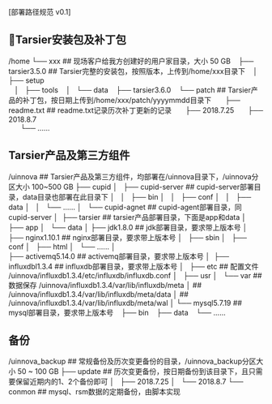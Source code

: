 [部署路径规范 v0.1]

## Tarsier安装包及补丁包
  /home
      └── xxx                             ## 现场客户给我方创建好的用户家目录，大小 50 GB
          ├── tarsier3.5.0                ## Tarsier完整的安装包，按照版本，上传到/home/xxx目录下
          │       ├── setup  
          │       ├── tools
          │       └── data
          ├── tarsier3.6.0
          └── patch                       ## Tarsier产品的补丁包，按日期上传到/home/xxx/patch/yyyymmdd目录下
                  ├── readme.txt          ## readme.txt记录历次补丁更新的记录
                  ├── 2018.7.25
                  ├── 2018.8.7    
                  └── ......

## Tarsier产品及第三方组件
  /uinnova                                ## Tarsier产品及第三方组件，均部署在/uinnova目录下，/uinnova分区大小 100~500 GB
      ├── cupid
      │   ├── cupid-server                ## cupid-server部署目录，data目录也部署在此目录下
      │   │       ├── bin
      │   │       ├── conf
      │   │       ├── data
      │   │       └── ......
      │   └── cupid-agnet                 ## cupid-agent部署目录，同cupid-server
      │ 
      ├── tarsier                         ## tarsier产品部署目录，下面是app和data
      │   ├── app
      │   └── data
      │
      ├── jdk1.8.0                        ## jdk部署目录，要求带上版本号
      │
      ├── nginx1.10.1                     ## nginx部署目录，要求带上版本号
      │   ├── sbin
      │   ├── conf
      │   ├── html
      │   └── ......
      │    
      ├── activemq5.14.0                  ## activemq部署目录，要求带上版本号
      │ 
      ├── influxdbl1.3.4                  ## influxdb部署目录，要求带上版本号
      │   ├── etc                         ## 配置文件 /uinnova/influxdb1.3.4/etc/influxdb/influxdb.conf
      │   ├── usr
      │   └── var                         ## 数据保存 /uinnova/influxdb1.3.4/var/lib/influxdb/meta
      │                                   ##         /uinnova/influxdb1.3.4/var/lib/influxdb/meta/data
      │                                   ##         /uinnova/influxdb1.3.4/var/lib/influxdb/meta/wal
      │
      └── mysql5.7.19                     ## mysql部署目录，要求带上版本号
          ├── bin
          ├── data
          └── ......

## 备份
  /uinnova_backup                         ## 常规备份及历次变更备份的目录，/uinnova_backup分区大小 50 ~ 100 GB
      ├── update                          ## 历次变更备份，按日期备份到该目录下，且只需要保留近期内的1、2个备份即可
      │   ├── 2018.7.25
      │   └── 2018.8.7
      └── conmon                          ## mysql、rsm数据的定期备份，由脚本实现
